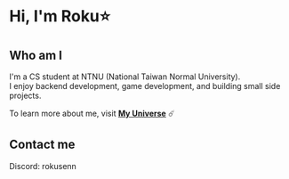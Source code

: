 # Hi, I'm Roku⭐

## Who am I
I'm a CS student at NTNU (National Taiwan Normal University).  
I enjoy backend development, game development, and building small side projects.

To learn more about me, visit **[My Universe](https://rokusennyou.github.io/)** ☄️

## Contact me
Discord: rokusenn

<!--
**RokuSennyou/RokuSennyou** is a ✨ _special_ ✨ repository because its `README.md` (this file) appears on your GitHub profile.

Here are some ideas to get you started:

- 🔭 I’m currently working on ...
- 🌱 I’m currently learning ...
- 👯 I’m looking to collaborate on ...
- 🤔 I’m looking for help with ...
- 💬 Ask me about ...
- 📫 How to reach me: ...
- 😄 Pronouns: ...
- ⚡ Fun fact: ...
-->
